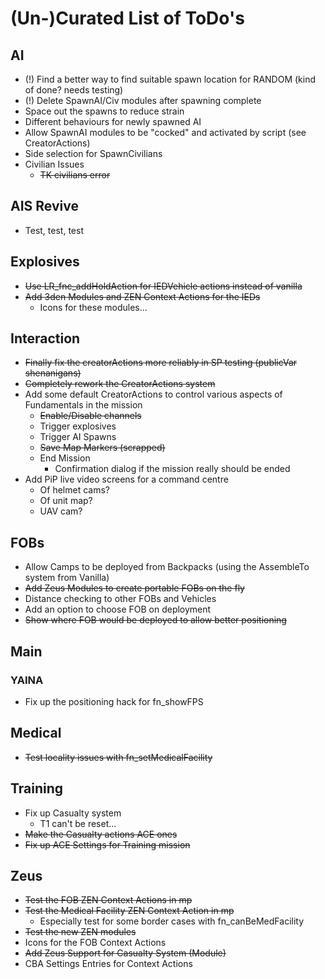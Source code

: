 # (Un-)Curated List of ToDo's

## AI

* (!) Find a better way to find suitable spawn location for RANDOM (kind of done? needs testing)
* (!) Delete SpawnAI/Civ modules after spawning complete
* Space out the spawns to reduce strain
* Different behaviours for newly spawned AI
* Allow SpawnAI modules to be "cocked" and activated by script (see CreatorActions)
* Side selection for SpawnCivilians
* Civilian Issues
  * ~~TK civilians error~~

## AIS Revive

* Test, test, test

## Explosives

* ~~Use LR_fnc_addHoldAction for IEDVehicle actions instead of vanilla~~
* ~~Add 3den Modules and ZEN Context Actions for the IEDs~~
  * Icons for these modules...

## Interaction

* ~~Finally fix the creatorActions more reliably in SP testing (publicVar shenanigans)~~
* ~~Completely rework the CreatorActions system~~
* Add some default CreatorActions to control various aspects of Fundamentals in the mission
  * ~~Enable/Disable channels~~
  * Trigger explosives
  * Trigger AI Spawns
  * ~~Save Map Markers (scrapped)~~
  * End Mission
    * Confirmation dialog if the mission really should be ended
* Add PiP live video screens for a command centre
  * Of helmet cams?
  * Of unit map?
  * UAV cam?

## FOBs

* Allow Camps to be deployed from Backpacks (using the AssembleTo system from Vanilla)
* ~~Add Zeus Modules to create portable FOBs on the fly~~
* Distance checking to other FOBs and Vehicles
* Add an option to choose FOB on deployment
* ~~Show where FOB would be deployed to allow better positioning~~

## Main

### YAINA

* Fix up the positioning hack for fn_showFPS

## Medical

* ~~Test locality issues with fn_setMedicalFacility~~

## Training

* Fix up Casualty system
  * T1 can't be reset...
* ~~Make the Casualty actions ACE ones~~
* ~~Fix up ACE Settings for Training mission~~

## Zeus

* ~~Test the FOB ZEN Context Actions in mp~~
* ~~Test the Medical Facility ZEN Context Action in mp~~
  * Especially test for some border cases with fn_canBeMedFacility
* ~~Test the new ZEN modules~~
* Icons for the FOB Context Actions
* ~~Add Zeus Support for Casualty System (Module)~~
* CBA Settings Entries for Context Actions
